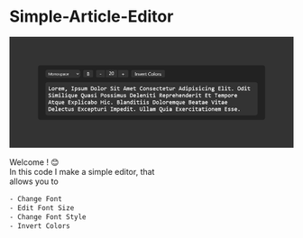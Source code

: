 # Simple-Article-Editor

![Example](images/view.png "Title")

Welcome ! 😊 <br>
In this code I make a simple editor, that <br>
allows you to 
```
- Change Font 
- Edit Font Size
- Change Font Style
- Invert Colors
```